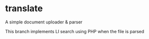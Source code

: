 
# translate
A simple document uploader &amp; parser

This branch implements LI search using PHP when the file is parsed
